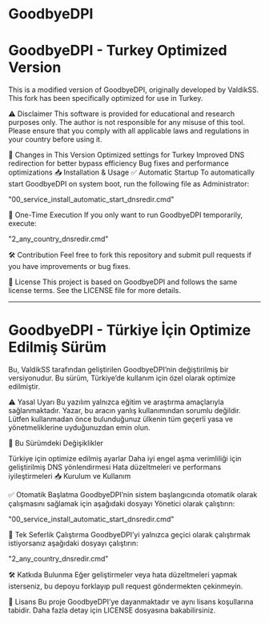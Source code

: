 # GoodbyeDPI
# GoodbyeDPI - Turkey Optimized Version
This is a modified version of GoodbyeDPI, originally developed by ValdikSS. This fork has been specifically optimized for use in Turkey.

⚠ Disclaimer
This software is provided for educational and research purposes only. The author is not responsible for any misuse of this tool. Please ensure that you comply with all applicable laws and regulations in your country before using it.

🔧 Changes in This Version
Optimized settings for Turkey
Improved DNS redirection for better bypass efficiency
Bug fixes and performance optimizations
📥 Installation & Usage
✅ Automatic Startup
To automatically start GoodbyeDPI on system boot, run the following file as Administrator:


"00_service_install_automatic_start_dnsredir.cmd"

🔄 One-Time Execution
If you only want to run GoodbyeDPI temporarily, execute:


"2_any_country_dnsredir.cmd"

🛠 Contribution
Feel free to fork this repository and submit pull requests if you have improvements or bug fixes.

📜 License
This project is based on GoodbyeDPI and follows the same license terms. See the LICENSE file for more details.




---------------------------------------------------------------------------------------------------------------------------------------------------------------------




# GoodbyeDPI - Türkiye İçin Optimize Edilmiş Sürüm
Bu, ValdikSS tarafından geliştirilen GoodbyeDPI’nin değiştirilmiş bir versiyonudur. Bu sürüm, Türkiye’de kullanım için özel olarak optimize edilmiştir.

⚠ Yasal Uyarı
Bu yazılım yalnızca eğitim ve araştırma amaçlarıyla sağlanmaktadır. Yazar, bu aracın yanlış kullanımından sorumlu değildir. Lütfen kullanmadan önce bulunduğunuz ülkenin tüm geçerli yasa ve yönetmeliklerine uyduğunuzdan emin olun.

🔧 Bu Sürümdeki Değişiklikler

Türkiye için optimize edilmiş ayarlar
Daha iyi engel aşma verimliliği için geliştirilmiş DNS yönlendirmesi
Hata düzeltmeleri ve performans iyileştirmeleri
📥 Kurulum ve Kullanım

✅ Otomatik Başlatma
GoodbyeDPI’nin sistem başlangıcında otomatik olarak çalışmasını sağlamak için aşağıdaki dosyayı Yönetici olarak çalıştırın:

"00_service_install_automatic_start_dnsredir.cmd"

🔄 Tek Seferlik Çalıştırma
GoodbyeDPI’yi yalnızca geçici olarak çalıştırmak istiyorsanız aşağıdaki dosyayı çalıştırın:

"2_any_country_dnsredir.cmd"

🛠 Katkıda Bulunma
Eğer geliştirmeler veya hata düzeltmeleri yapmak isterseniz, bu depoyu forklayıp pull request göndermekten çekinmeyin.

📜 Lisans
Bu proje GoodbyeDPI’ye dayanmaktadır ve aynı lisans koşullarına tabidir. Daha fazla detay için LICENSE dosyasına bakabilirsiniz.
